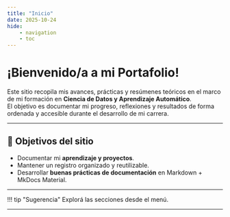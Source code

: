 ```yaml
---
title: "Inicio"
date: 2025-10-24
hide:
    - navigation
    - toc
---
```


# ¡Bienvenido/a a mi Portafolio!

Este sitio recopila mis avances, prácticas y resúmenes teóricos en el marco de mi formación en **Ciencia de Datos y Aprendizaje Automático**.  
El objetivo es documentar mi progreso, reflexiones y resultados de forma ordenada y accesible durante el desarrollo de mi carrera.

---

## 🎯 Objetivos del sitio

- Documentar mi **aprendizaje y proyectos**.  
- Mantener un registro organizado y reutilizable.  
- Desarrollar **buenas prácticas de documentación** en Markdown + MkDocs Material.  

---

!!! tip "Sugerencia"
    Explorá las secciones desde el menú.  

---